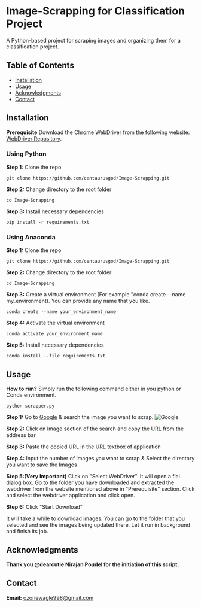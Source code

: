 # Image-Scrapping for Classification Project
A Python-based project for scraping images and organizing them for a classification project.

## Table of Contents

- [Installation](#installation)
- [Usage](#usage)
- [Acknowledgments](#acknowledgments)
- [Contact](#contact)

## Installation

**Prerequisite** Download the Chrome WebDriver from the following website: [WebDriver Repository](https://chromedriver.chromium.org/downloads). 
### Using Python
**Step 1:** Clone the repo
```shell
git clone https://github.com/centaurusgod/Image-Scrapping.git
```
**Step 2:** Change directory to the root folder
```shell
cd Image-Scrapping
```
**Step 3:** Install necessary dependencies
```shell
pip install -r requirements.txt
```
### Using Anaconda 
**Step 1:** Clone the repo
```shell
git clone https://github.com/centaurusgod/Image-Scrapping.git
```
**Step 2:** Change directory to the root folder
```shell
cd Image-Scrapping
```
**Step 3:** Create a virtual environment (For example "conda create --name my_environment). You can provide any name that you like.
```shell
conda create --name your_environment_name
```
**Step 4:** Activate the virtual environment
```shell
conda activate your_environment_name
```
**Step 5:** Install necessary dependencies
```shell
conda install --file requirements.txt
```
## Usage
**How to run?** Simply run the following command either in you python or Conda environment.
```shell
python scrapper.py
```
**Step 1:** Go to [Google](https://www.google.com/) & search the image you want to scrap. 
![Google](https://i.ibb.co/J7TgcD4/image.png)

**Step 2:** Click on Image section of the search and copy the URL from the address bar

**Step 3:** Paste the copied URL in the URL textbox of application

**Step 4:** Input the number of images you want to scrap & Select the directory you want to save the Images

**Step 5:(Very Important)** Click on "Select WebDriver". It will open a fial dialog box. Go to the folder you have downloaded and extracted the webdriver from the website mentioned above in "Prerequisite" section. Click and select the webdriver application and 
click open.

**Step 6:** Click "Start Download"

It will take a while to download images. You can go to the folder that you selected and see the images being updated there. Let it run in background and finish its job. 


## Acknowledgments
**Thank you @dearcutie Nirajan Poudel for the initiation of this script.**

## Contact
**Email:** ozonewagle998@gmail.com


